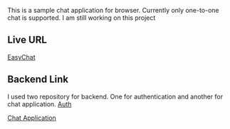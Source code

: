 This is a sample chat application for browser. Currently only one-to-one chat is supported. I am still working on this project

## Live URL ##
[EasyChat](http://18.216.231.48:5000/)

## Backend Link
I used two repository for backend. One for authentication and another for chat application.
[Auth](https://github.com/sujon13/Authentication-and-user-management-used-jwt-)

[Chat Application](https://github.com/sujon13/Messenger-backend)
